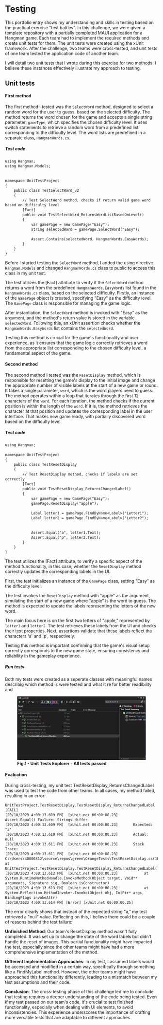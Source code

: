 # Testing

This portfolio entry shows my understanding and skills in testing based on the practical exercise "test battles". In this challenge, we were given a template repository with a partially completed MAUI application for a Hangman game. Each team had to implement the required methods and create unit tests for them. The unit tests were created using the xUnit framework. After the challenge, two teams were cross-tested, and unit tests of one team tested the application code of another team. 

I will detail two unit tests that I wrote during this exercise for two methods. I believe these instances effectively illustrate my approach to testing.

## Unit tests

#### First method

The first method I tested was the `SelectWord` method, designed to select a random word for the user to guess, based on the selected difficulty. The method returns the word chosen for the game and accepts a single string parameter, `gameType`, which specifies the chosen difficulty level. It uses switch statements to retrieve a random word from a predefined list corresponding to the difficulty level. The word lists are predefined in a separate class, `HangmanWords.cs`.

##### Test code

```
using Hangman;
using Hangman.Models;


namespace UnitTestProject
{
    public class TestSelectWord_v2
    {
        // Test SelectWord method, checks if return valid game word based on difficulty level
        [Fact]
        public void TestSelectWord_ReturnsWordListBasedOnLevel()
        {
            var gamePage = new GamePage("Easy");
            string selectedWord = gamePage.SelectWord("Easy");

            Assert.Contains(selectedWord, HangmanWords.EasyWords);
        }
    }
}
```



Before I started testing the `SelectWord` method, I added the using directive `Hangman.Models` and changed `HangmanWords.cs` class to public to access this class in my unit test.

The test utilizes the [Fact] attribute to verify if the `SelectWord` method returns a word from the predefined `HangmanWords.EasyWords` list found in the `HangmanWords.cs` class, based on the selected difficulty. Firstly, an instance of the `GamePage` object is created, specifying "Easy" as the difficulty level. The `GamePage` class is responsible for managing the game logic.

After instantiation, the `SelectWord` method is invoked with "Easy" as the argument, and the method's return value is stored in the variable `selectedWord`. Following this, an xUnit assertion checks whether the `HangmanWords.EasyWords` list contains the `selectedWord`.

Testing this method is crucial for the game's functionality and user experience, as it ensures that the game logic correctly retrieves a word from the appropriate list corresponding to the chosen difficulty level, a fundamental aspect of the game.


#### Second method

The second method I tested was the `ResetDisplay` method, which is responsible for resetting the game's display to the initial image and change the appropriate number of visible labels at the start of a new game or round. It takes a single parameter, `word`, which is the word players need to guess. The method operates within a loop that iterates through the first 12 characters of the `word`. For each iteration, the method checks if the current position is within the length of the `word`. If it is, the method retrieves the character at that position and updates the corresponding label in the user interface. That makes new game ready, with partially discovered word based on the difficulty level. 

##### Test code

```
using Hangman;

namespace UnitTestProject
{
    public class TestResetDisplay
    {
        // Test ResetDisplay method, checks if labels are set correctly 
        [Fact]
        public void TestResetDisplay_ReturnsChangedLabel()
        {
            var gamePage = new GamePage("Easy");
            gamePage.ResetDisplay("apple");

            Label letter1 = gamePage.FindByName<Label>("Letter1");
            Label letter2 = gamePage.FindByName<Label>("Letter2");


            Assert.Equal("a", letter1.Text);
            Assert.Equal("p", letter2.Text);
        }
    }
}
```
The test utilizes the [Fact] attribute, to verify a specific aspect of the method functionality, in this case, whether the `ResetDisplay` method correctly updates the corresponding labels in the UI.

First, the test initializes an instance of the `GamePage` class, setting "Easy" as the difficulty level. 

The test invokes the `ResetDisplay` method with "apple" as the argument, simulating the start of a new game where "apple" is the word to guess. The method is expected to update the labels representing the letters of the new word.

The main focus here is on the first two letters of "apple," represented by `letter1` and `letter2`. The test retrieves these labels from the UI and checks their text properties. Next, assertions validate that these labels reflect the characters 'a' and 'p', respectively.

Testing this method is important confirming that the game's visual setup correctly corresponds to the new game state, ensuring consistency and reliability in the gameplay experience.

##### Run tests 

Both my tests were created as a seperate classes with meaningful names describig which method is were tested and what it re for better readibility and 

<figure>
  <img src="https://github.com/patryklbn/portfolio-assessment/blob/master/images/28.png?raw=true" alt="Unit Test Explorer">
  <figcaption><b>Fig.1 - Unit Tests Explorer - All tests passed</b></figcaption>
</figure>

#### Evaluation
During cross-testing, my unit test TestResetDisplay_ReturnsChangedLabel was used to test the code from other teams. In all cases, my method failed, resulting in an error:

```
UnitTestProject.TestResetDisplay.TestResetDisplay_ReturnsChangedLabel [FAIL]
[20/10/2023 4:00:13.609 PM]  [xUnit.net 00:00:00.23]       Assert.Equal() Failure: Strings differ
[20/10/2023 4:00:13.609 PM]  [xUnit.net 00:00:00.23]       Expected: "a"
[20/10/2023 4:00:13.610 PM]  [xUnit.net 00:00:00.23]       Actual:   null
[20/10/2023 4:00:13.611 PM]  [xUnit.net 00:00:00.23]       Stack Trace:
[20/10/2023 4:00:13.611 PM]  [xUnit.net 00:00:00.23]         C:\Users\40000812\source\repos\green\OrangeTests\TestResetDisplay.cs(18,0): at UnitTestProject.TestResetDisplay.TestResetDisplay_ReturnsChangedLabel()
[20/10/2023 4:00:13.612 PM]  [xUnit.net 00:00:00.23]            at System.RuntimeMethodHandle.InvokeMethod(Object target, Void** arguments, Signature sig, Boolean isConstructor)
[20/10/2023 4:00:13.613 PM]  [xUnit.net 00:00:00.23]            at System.Reflection.MethodInvoker.Invoke(Object obj, IntPtr* args, BindingFlags invokeAttr)
[20/10/2023 4:00:13.614 PM] [Error] [xUnit.net 00:00:00.25]
```

The error clearly shows that instead of the expected string "a," my test retrieved a "null" value. Reflecting on this, I believe there could be a couple of reasons behind the test failure:

**Unfinished Method**: Our team's ResetDisplay method wasn't fully completed. It was set up to change the state of the word labels but didn't handle the reset of images. This partial functionality might have impacted the test, especially since the other teams might have had a more comprehensive implementation of the method.

**Different Implementation Approaches**: In my test, I assumed labels would be accessed and modified in a certain way, specifically through something like a FindMyLabel method. However, the other teams might have approached this functionality differently, leading to a mismatch between my test assumptions and their code.

**Conclusion**: The cross-testing phase of this challenge led me to conclude that testing requires a deeper understanding of the code being tested. Even if my test passed on our team's code, it's crucial to test finished functionality, especially when dealing with UI elements, to avoid inconsistencies. This experience underscores the importance of crafting more versatile tests that are adaptable to different approaches.

